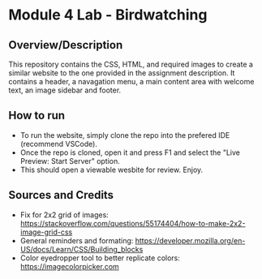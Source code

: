 # Module 4 Lab - Birdwatching

## Overview/Description

This repository contains the CSS, HTML, and required images to create a similar website to the one provided in the assignment description. It contains a header, a navagation menu, a main content area with welcome text, an image sidebar and footer.

## How to run

- To run the website, simply clone the repo into the prefered IDE (recommend VSCode).
- Once the repo is cloned, open it and press F1 and select the "Live Preview: Start Server" option.
- This should open a viewable wesbite for review. Enjoy.

## Sources and Credits

- Fix for 2x2 grid of images: https://stackoverflow.com/questions/55174404/how-to-make-2x2-image-grid-css
- General reminders and formating: https://developer.mozilla.org/en-US/docs/Learn/CSS/Building_blocks
- Color eyedropper tool to better replicate colors: https://imagecolorpicker.com

